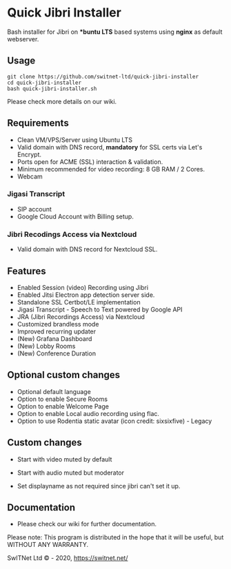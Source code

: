 # Quick Jibri Installer
Bash installer for Jibri on **\*buntu LTS** based systems using **nginx** as default webserver.

## Usage

```
git clone https://github.com/switnet-ltd/quick-jibri-installer
cd quick-jibri-installer
bash quick-jibri-installer.sh
```
Please check more details on our wiki.

## Requirements
* Clean VM/VPS/Server using Ubuntu LTS
* Valid domain with DNS record, **mandatory** for SSL certs via Let's Encrypt.
* Ports open for ACME (SSL) interaction & validation.
* Minimum recommended for video recording: 8 GB RAM / 2 Cores.
* Webcam

### Jigasi Transcript
* SIP account
* Google Cloud Account with Billing setup.
### Jibri Recodings Access via Nextcloud
* Valid domain with DNS record for Nextcloud SSL.


## Features
* Enabled Session (video) Recording using Jibri
* Enabled Jitsi Electron app detection server side.
* Standalone SSL Certbot/LE implementation
* Jigasi Transcript - Speech to Text powered by Google API
* JRA (Jibri Recordings Access) via Nextcloud
* Customized brandless mode
* Improved recurring updater
* (New) Grafana Dashboard
* (New) Lobby Rooms
* (New) Conference Duration


## Optional custom changes
* Optional default language
* Option to enable Secure Rooms
* Option to enable Welcome Page
* Option to enable Local audio recording using flac.
* Option to use Rodentia static avatar (icon credit: sixsixfive) - Legacy

## Custom changes
* Start with video muted by default
* Start with audio muted but moderator

* Set displayname as not required since jibri can't set it up.

## Documentation
* Please check our wiki for further documentation.

Please note: This program is distributed in the hope that it will be useful, but WITHOUT ANY WARRANTY.

SwITNet Ltd © - 2020, https://switnet.net/
